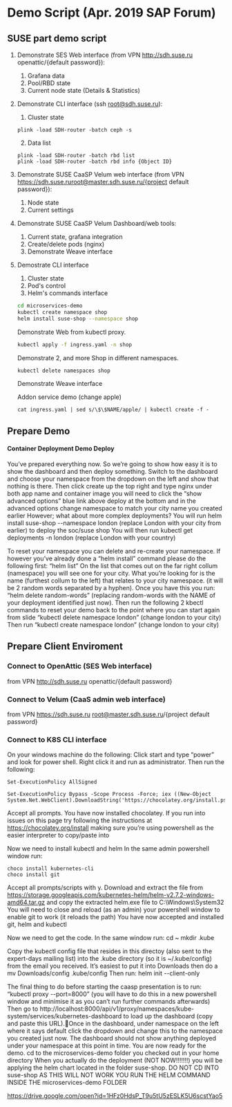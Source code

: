 # Demo Script (Apr. 2019 SAP Forum)
## SUSE part demo script
1. Demonstrate SES Web interface (from VPN http://sdh.suse.ru openattic/{default password}):
   1. Grafana data
   2. Pool/RBD state
   3. Current node state (Details & Statistics)
2. Demonstrate CLI interface (ssh root@sdh.suse.ru):
   1. Cluster state
   ```pshell
   plink -load SDH-router -batch ceph -s
   ```
   2. Data list
   ```pshell
   plink -load SDH-router -batch rbd list
   plink -load SDH-router -batch rbd info {Object ID}
   ```
3. Demonstrate SUSE CaaSP Velum web interface (from VPN https://sdh.suse.ruroot@master.sdh.suse.ru/{project default password}):
   1. Node state
   2. Current settings
4. Demonstrate SUSE CaaSP Velum Dashboard/web tools:
   1. Current state, grafana integration
   2. Create/delete pods (nginx)
   3. Demonstrate Weave interface
3. Demostrate CLI interface
   1. Cluster state
   2. Pod's control
   3. Helm's commands interface
   ```bash
   cd microservices-demo
   kubectl create namespace shop
   helm install suse-shop --namespace shop
   ```
   Demonstrate Web from kubectl proxy.
   ```bash
   kubectl apply -f ingress.yaml -n shop
   ```
   Demonstrate 2, and more Shop in different namespaces.
   ```bash
   kubectl delete namespaces shop
   ```
   Demonstrate Weave interface

   Addon service demo (change apple)
   ```
   cat ingress.yaml | sed s/\$\$NAME/apple/ | kubectl create -f -
   ```

## Prepare Demo

#### Container Deployment Demo Deploy

You’ve prepared everything now. So we’re going to show how easy it is to show the dashboard and then deploy something.
Switch to the dashboard and choose your namespace from the dropdown on the left and show that nothing is there.
Then click create up the top right and type nginx under both app name and container image you will need to click the “show advanced options” blue link above deploy at the bottom and in the advanced options change namespace to match your city name you created earlier
However; what about more complex deployments?
You will run helm install suse-shop --namespace london (replace London with your city from earlier) to deploy the soc/suse shop
You will then run kubectl get deployments -n london (replace London with your country)

To reset your namespace you can delete and re-create your namespace.
If however you’ve already done a “helm install” command please do the following first:
“helm list”
On the list that comes out on the far right collum (namespace) you will see one for your city. What you’re looking for is the name (furthest collum to the left) that relates to your city namespace. (it will be 2 random words separated by a hyphen). Once you have this you run:
“helm delete random-words” (replacing random-words with the NAME of your deployment identified just now). Then run the following 2 kbectl commands to reset your demo back to the point where you can start again from slide 
“kubectl delete namespace london” (change london to your city)
Then run
“kubectl create namespace london” (change london to your city)

## Prepare Client Enviroment

### Connect to OpenAttic (SES Web interface)
from VPN http://sdh.suse.ru openattic/{default password}

### Connect to Velum (CaaS admin web interface)
from VPN https://sdh.suse.ru root@master.sdh.suse.ru/{project default password}

### Connect to K8S CLI interface
On your windows machine do the following:
Click start and type “power” and look for power shell. Right click it and run as administrator.
Then run the following:
```pshell
Set-ExecutionPolicy AllSigned 

Set-ExecutionPolicy Bypass -Scope Process -Force; iex ((New-Object System.Net.WebClient).DownloadString('https://chocolatey.org/install.ps1'))
```
Accept all prompts. You have now installed chocolatey. If you run into issues on this page try following the instructions at https://chocolatey.org/install making sure you’re using powershell as the easier interpreter to copy/paste into

Now we need to install kubectl and helm
In the same admin powershell window run:
```pshell
choco install kubernetes-cli
choco install git
```
Accept all prompts/scripts with y.
Download and extract the file from https://storage.googleapis.com/kubernetes-helm/helm-v2.7.2-windows-amd64.tar.gz and copy the extracted helm.exe file to C:\Windows\System32
You will need to close and reload (as an admin) your powershell window to enable git to work (it reloads the path)
You have now accepted and installed git, helm and kubectl

Now we need to get the code. In the same window run:
cd ~
mkdir .kube

Copy the kubectl config file that resides in this directoy (also sent to the expert-days mailing list) into the .kube directory (so it is ~/.kube/config) from the email you received. It’s easiest to put it into Downloads then do a mv Downloads/config .kube/config Then run:
helm init --client-only

The final thing to do before starting the caasp presentation is to run:
“kubectl proxy --port=8000”
(you will have to do this in a new powershell window and minimise it as you can’t run further commands afterwards)
Then go to http://localhost:8000/api/v1/proxy/namespaces/kube-system/services/kubernetes-dashboard to load up the dashboard (copy and paste this URL).Once in the dashboard, under namespace on the left where it says default click the dropdown and change this to the namespace you created just now. The dashboard should not show anything deployed under your namespace at this point in time.
You are now ready for the demo.
cd to the microservices-demo folder you checked out in your home directory
When you actually do the deployment (NOT NOW!!!!!!!) you will be applying the helm chart located in the folder suse-shop. DO NOT CD INTO suse-shop AS THIS WILL NOT WORK YOU RUN THE HELM COMMAND INSIDE THE microservices-demo FOLDER


https://drive.google.com/open?id=1HFz0HdsP_T9u5tU5zESLK5U6scstYao5

